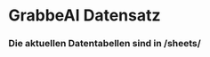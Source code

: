 
























































































































































































































































































































































































































































































# GrabbeAI Datensatz





### Die aktuellen Datentabellen sind in /sheets/


